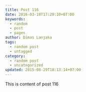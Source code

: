 ```yaml
---
title: Post 116
date: 2016-03-10T17:29:10+07:00
keywords:
  - random
  - post
  - pages
author: Dimas Lanjaka
tags:
  - random post
  - untagged
category:
  - random post
  - uncategorized
updated: 2015-08-29T18:13:14+07:00
---
```

This is content of post 116